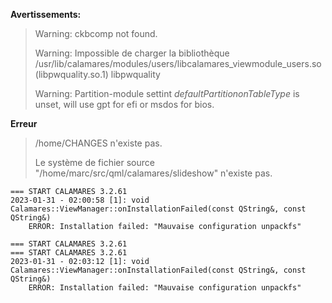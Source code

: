 **Avertissements:**
> Warning: ckbcomp not found.
> 
> Warning: Impossible de charger la bibliothèque /usr/lib/calamares/modules/users/libcalamares_viewmodule_users.so (libpwquality.so.1)
> libpwquality
> 
> Warning: Partition-module settint *defaultPartitiononTableType* is unset, will use gpt for efi or msdos for bios.

**Erreur**
> /home/CHANGES n'existe pas.
> 
> Le système de fichier source "/home/marc/src/qml/calamares/slideshow" n'existe pas.

```
=== START CALAMARES 3.2.61
2023-01-31 - 02:00:58 [1]: void Calamares::ViewManager::onInstallationFailed(const QString&, const QString&)
    ERROR: Installation failed: "Mauvaise configuration unpackfs" 

=== START CALAMARES 3.2.61
=== START CALAMARES 3.2.61
2023-01-31 - 02:03:12 [1]: void Calamares::ViewManager::onInstallationFailed(const QString&, const QString&)
    ERROR: Installation failed: "Mauvaise configuration unpackfs" 
```
